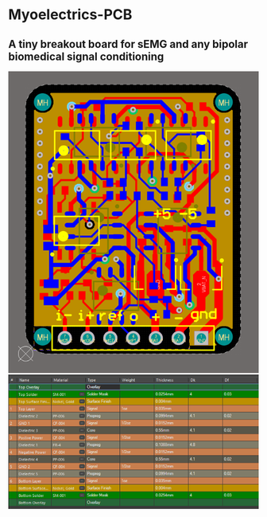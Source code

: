 # Myoelectrics-PCB

## A tiny breakout board for sEMG and any bipolar biomedical signal conditioning
![2D](README_pics/2D.PNG)
![Stack-up](README_pics/stackup.PNG)

